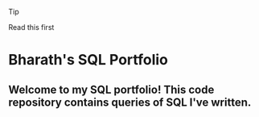 >[!TIP]
>Read this first


# Bharath's SQL Portfolio
## Welcome to my SQL portfolio! This code repository contains queries of SQL I've written.
